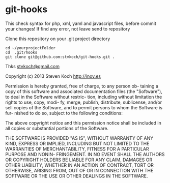 
git-hooks
=========

This check syntax for php, xml, yaml and javascript files, before commit your changes!
If find any error, not leave send to repository


Clone this repository on your .git project directory

	cd ~/yourprojectFolder
	cd  .git/hooks
	git clone git@github.com:stvkoch/git-hooks.git .



Thks
stvkoch@gmail.com


Copyright (c) 2013 Steven Koch <http://inov.es>

Permission  is  hereby granted, free of charge, to any person ob-
taining a copy of  this  software  and  associated  documentation
files  (the "Software"), to deal in the Software without restric-
tion, including without limitation the rights to use, copy, modi-
fy, merge, publish, distribute, sublicense, and/or sell copies of
the Software, and to permit persons to whom the Software is  fur-
nished to do so, subject to the following conditions:

The  above  copyright  notice and this permission notice shall be
included in all copies or substantial portions of the Software.

THE SOFTWARE IS PROVIDED "AS IS", WITHOUT WARRANTY OF  ANY  KIND,
EXPRESS  OR  IMPLIED, INCLUDING BUT NOT LIMITED TO THE WARRANTIES
OF MERCHANTABILITY, FITNESS FOR A PARTICULAR PURPOSE  AND  NONIN-
FRINGEMENT. IN NO EVENT SHALL THE AUTHORS OR COPYRIGHT HOLDERS BE
LIABLE FOR ANY CLAIM, DAMAGES OR OTHER LIABILITY, WHETHER  IN  AN
ACTION OF CONTRACT, TORT OR OTHERWISE, ARISING FROM, OUT OF OR IN
CONNECTION WITH THE SOFTWARE OR THE USE OR OTHER DEALINGS IN  THE
SOFTWARE.

